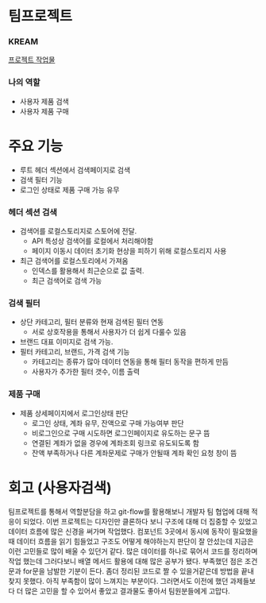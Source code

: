 # 팀프로젝트
### KREAM
[프로젝트 작업물](https://sprightly-centaur-a0443a.netlify.app/)
### 나의 역할
- 사용자 제품 검색
- 사용자 제품 구매

# 주요 기능
- 루트 헤더 섹션에서 검색페이지로 검색
- 검색 필터 기능
- 로그인 상태로 제품 구매 가능 유무

### 헤더 섹션 검색
- 검색어를 로컬스토리지로 스토어에 전달.
  - API 특성상 검색어를 로컬에서 처리해야함
  - 페이지 이동시 데이터 초기화 현상을 피하기 위해 로컬스토리지 사용
- 최근 검색어를 로컬스토리에서 가져옴
  - 인덱스를 활용해서 최근순으로 값 출력.
  - 최근 검색어로 검색 가능

### 검색 필터
- 상단 카테고리, 필터 분류와 현재 검색된 필터 연동
  - 서로 상호작용을 통해서 사용자가 더 쉽게 다룰수 있음
- 브랜드 대표 이미지로 검색 가능.
- 필터 카테고리, 브랜드, 가격 검색 기능
  - 카테고리는 종류가 많아 데이터 연동을 통해 필터 동작을 편하게 만듬
  - 사용자가 추가한 필터 갯수, 이름 출력

### 제품 구매
- 제품 상세페이지에서 로그인상태 판단
  - 로그인 상태, 계좌 유무, 잔액으로 구매 가능여부 판단
  - 비로그인으로 구매 시도하면 로그인페이지로 유도하는 문구 뜸
  - 연결된 계좌가 없을 경우에 계좌조회 링크로 유도되도록 함
  - 잔액 부족하거나 다른 계좌문제로 구매가 안될때 계좌 확인 요청 창이 뜸


# 회고 (사용자검색)
팀프로젝트를 통해서 역할분담을 하고 git-flow를 활용해보니 개발자 팀 협업에 대해 적응이 되었다. 이번 프로젝트는 디자인만 클론하다 보니 구조에 대해 더 집중할 수 있었고 데이터 흐름에 많은 신경을 써가며 작업했다. 컴포넌트 3곳에서 동시에 동작이 필요했을 때 데이터 흐름을 읽기 힘들었고 구조도 어떻게 해야하는지 판단이 잘 안섰는데 지금은 이런 고민들로 많이 배울 수 있던거 같다. 많은 데이터를 하나로 묶어서 코드를 정리하며 작업 했는데 그러다보니 배열 메서드 활용에 대해 많은 공부가 됐다. 부족했던 점은 조건문과 for문을 남발한 기분이 든다. 좀더 정리된 코드로 짤 수 있을거같은데 방법을 끝내 찾지 못했다. 아직 부족함이 많이 느껴지는 부분이다. 그러면서도 이전에 했던 과제들보다 더 많은 고민을 할 수 있어서 좋았고 결과물도 좋아서 팀원분들에게 고맙다.
